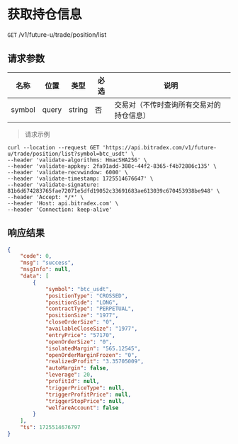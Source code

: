 # 获取持仓信息

`GET` /v1/future-u/trade/position/list

## 请求参数

| 名称   | 位置  | 类型   | 必选 | 说明                                     |
| ------ | ----- | ------ | ---- | ---------------------------------------- |
| symbol | query | string | 否   | 交易对（不传时查询所有交易对的持仓信息） |

> 请求示例

```shell
curl --location --request GET 'https://api.bitradex.com/v1/future-u/trade/position/list?symbol=btc_usdt' \
--header 'validate-algorithms: HmacSHA256' \
--header 'validate-appkey: 2fa91add-388c-44f2-8365-f4b72886c135' \
--header 'validate-recvwindow: 6000' \
--header 'validate-timestamp: 1725514676647' \
--header 'validate-signature: 81b6d674283765fae72071e5dfd19052c33691683ae613039c670453938be948' \
--header 'Accept: */*' \
--header 'Host: api.bitradex.com' \
--header 'Connection: keep-alive' 
```

## 响应结果

```json
{
    "code": 0,
    "msg": "success",
    "msgInfo": null,
    "data": [
        {
            "symbol": "btc_usdt",
            "positionType": "CROSSED",
            "positionSide": "LONG",
            "contractType": "PERPETUAL",
            "positionSize": "1977",
            "closeOrderSize": "0",
            "availableCloseSize": "1977",
            "entryPrice": "57170",
            "openOrderSize": "0",
            "isolatedMargin": "565.12545",
            "openOrderMarginFrozen": "0",
            "realizedProfit": "3.35705009",
            "autoMargin": false,
            "leverage": 20,
            "profitId": null,
            "triggerPriceType": null,
            "triggerProfitPrice": null,
            "triggerStopPrice": null,
            "welfareAccount": false
        }
    ],
    "ts": 1725514676797
}
```

